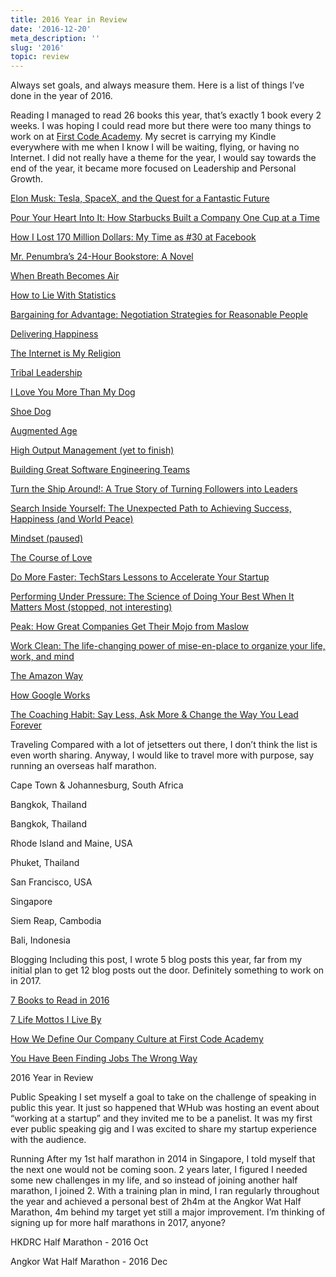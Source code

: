 ```yaml
---
title: 2016 Year in Review
date: '2016-12-20'
meta_description: ''
slug: '2016'
topic: review
---
```


Always set goals, and always measure them. Here is a list of things I’ve done in the year of 2016.

Reading
I managed to read 26 books this year, that’s exactly 1 book every 2 weeks. I was hoping I could read more but there were too many things to work on at <a href="/first-code-academy-company-culture">First Code Academy</a>. My secret is carrying my Kindle everywhere with me when I know I will be waiting, flying, or having no Internet. I did not really have a theme for the year, I would say towards the end of the year, it became more focused on Leadership and Personal Growth.

<a href="https://amzn.to/2W2fpDg">Elon Musk: Tesla, SpaceX, and the Quest for a Fantastic Future</a>

<a href="https://amzn.to/2KbQ07N">Pour Your Heart Into It: How Starbucks Built a Company One Cup at a Time</a>

<a href="https://amzn.to/39ZdlnM">How I Lost 170 Million Dollars: My Time as #30 at Facebook</a>

<a href="https://amzn.to/377GY4v">Mr. Penumbra’s 24-Hour Bookstore: A Novel</a>

<a href="https://amzn.to/3gDSLdS">When Breath Becomes Air</a>

<a href="https://amzn.to/3oKv5Y6">How to Lie With Statistics</a>

<a href="https://amzn.to/2JSTCeY">Bargaining for Advantage: Negotiation Strategies for Reasonable People</a>

<a href="https://amzn.to/3qOMxMW">Delivering Happiness</a>

<a href="https://amzn.to/3nlI0jj">The Internet is My Religion</a>

<a href="https://amzn.to/37Xr7VD">Tribal Leadership</a>

<a href="https://amzn.to/3gDdT3X">I Love You More Than My Dog</a>

<a href="https://amzn.to/37cgqzn">Shoe Dog</a>

<a href="https://amzn.to/3qOMKQe">Augmented Age</a>

<a href="https://amzn.to/3naWSRf">High Output Management (yet to finish)</a>

<a href="https://amzn.to/3753ACG">Building Great Software Engineering Teams</a>

<a href="https://amzn.to/3natZ7E">Turn the Ship Around!: A True Story of Turning Followers into Leaders</a>

<a href="https://amzn.to/3qP6tiP">Search Inside Yourself: The Unexpected Path to Achieving Success, Happiness (and World Peace)</a>

<a href="https://amzn.to/2W6loXL">Mindset (paused)</a>

<a href="https://amzn.to/3a8rXBg">The Course of Love</a>

<a href="https://amzn.to/39Ze3kW">Do More Faster: TechStars Lessons to Accelerate Your Startup</a>

<a href="https://amzn.to/2Whej77">Performing Under Pressure: The Science of Doing Your Best When It Matters Most (stopped, not interesting)</a>

<a href="https://amzn.to/2JJYYcz">Peak: How Great Companies Get Their Mojo from Maslow</a>

<a href="https://amzn.to/2Lr8qlv">Work Clean: The life-changing power of mise-en-place to organize your life, work, and mind</a>

<a href="https://amzn.to/2W3NoLH">The Amazon Way</a>

<a href="https://amzn.to/2W1xz8b">How Google Works</a>

<a href="https://amzn.to/3a2hoj9">The Coaching Habit: Say Less, Ask More & Change the Way You Lead Forever</a>

Traveling
Compared with a lot of jetsetters out there, I don’t think the list is even worth sharing. Anyway, I would like to travel more with purpose, say running an overseas half marathon.

Cape Town & Johannesburg, South Africa

Bangkok, Thailand

Bangkok, Thailand

Rhode Island and Maine, USA

Phuket, Thailand

San Francisco, USA

Singapore

Siem Reap, Cambodia

Bali, Indonesia

Blogging
Including this post, I wrote 5 blog posts this year, far from my initial plan to get 12 blog posts out the door. Definitely something to work on in 2017.

<a href="/7-books-to-read-2016">7 Books to Read in 2016</a>

<a href="/life-mottos">7 Life Mottos I Live By</a>

<a href="/first-code-academy-company-culture">How We Define Our Company Culture at First Code Academy</a>

<a href="/finding-jobs-the-wrong-way">You Have Been Finding Jobs The Wrong Way</a>

2016 Year in Review

Public Speaking
I set myself a goal to take on the challenge of speaking in public this year. It just so happened that WHub was hosting an event about “working at a startup” and they invited me to be a panelist. It was my first ever public speaking gig and I was excited to share my startup experience with the audience.

Running
After my 1st half marathon in 2014 in Singapore, I told myself that the next one would not be coming soon. 2 years later, I figured I needed some new challenges in my life, and so instead of joining another half marathon, I joined 2. With a training plan in mind, I ran regularly throughout the year and achieved a personal best of 2h4m at the Angkor Wat Half Marathon, 4m behind my target yet still a major improvement. I’m thinking of signing up for more half marathons in 2017, anyone?

HKDRC Half Marathon - 2016 Oct

Angkor Wat Half Marathon - 2016 Dec
